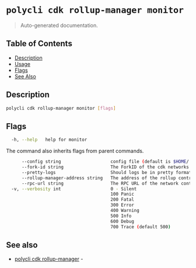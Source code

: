 # `polycli cdk rollup-manager monitor`

> Auto-generated documentation.

## Table of Contents

- [Description](#description)
- [Usage](#usage)
- [Flags](#flags)
- [See Also](#see-also)

## Description



```bash
polycli cdk rollup-manager monitor [flags]
```

## Flags

```bash
  -h, --help   help for monitor
```

The command also inherits flags from parent commands.

```bash
      --config string                   config file (default is $HOME/.polygon-cli.yaml)
      --fork-id string                  The ForkID of the cdk networks (default "12")
      --pretty-logs                     Should logs be in pretty format or JSON (default true)
      --rollup-manager-address string   The address of the rollup contract
      --rpc-url string                  The RPC URL of the network containing the CDK contracts (default "http://localhost:8545")
  -v, --verbosity int                   0 - Silent
                                        100 Panic
                                        200 Fatal
                                        300 Error
                                        400 Warning
                                        500 Info
                                        600 Debug
                                        700 Trace (default 500)
```

## See also

- [polycli cdk rollup-manager](polycli_cdk_rollup-manager.md) - 

